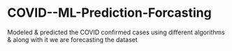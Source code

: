 # COVID--ML-Prediction-Forcasting
Modeled &amp; predicted the COVID confirmed cases using different algorithms &amp; along with it we are forecasting the dataset

